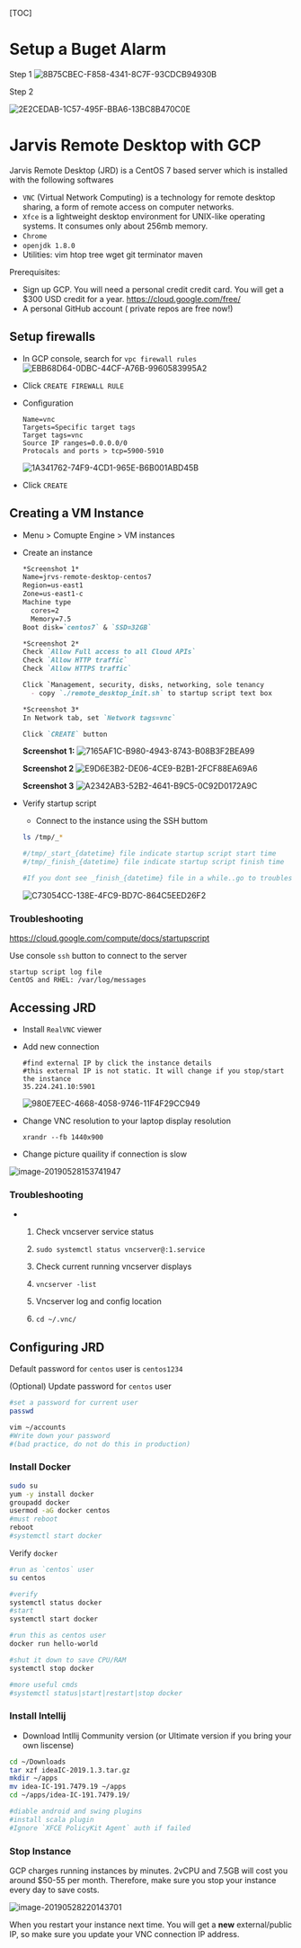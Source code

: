 [TOC]
# Setup a Buget Alarm

Step 1
![8B75CBEC-F858-4341-8C7F-93CDCB94930B](assets/8B75CBEC-F858-4341-8C7F-93CDCB94930B.png)

Step 2

![2E2CEDAB-1C57-495F-BBA6-13BC8B470C0E](assets/2E2CEDAB-1C57-495F-BBA6-13BC8B470C0E.png)

# Jarvis Remote Desktop with GCP

Jarvis Remote Desktop (JRD) is a CentOS 7 based server which is installed with the following softwares

- `VNC` (Virtual Network Computing) is a technology for remote desktop sharing, a form of remote access on computer networks.
- `Xfce` is a lightweight desktop environment for UNIX-like operating systems. It consumes only about 256mb memory.
- `Chrome`
- `openjdk 1.8.0`
- Utilities: vim htop tree wget git terminator maven

Prerequisites:

- Sign up GCP. You will need a personal credit credit card. You will get a $300 USD credit for a year. https://cloud.google.com/free/
- A personal GitHub account ( private repos are free now!)

## Setup firewalls
- In GCP console, search for  `vpc firewall rules`
  ![EBB68D64-0DBC-44CF-A76B-9960583995A2](assets/EBB68D64-0DBC-44CF-A76B-9960583995A2.png)

- Click `CREATE FIREWALL RULE`

- Configuration

  ```properties
  Name=vnc
  Targets=Specific target tags
  Target tags=vnc
  Source IP ranges=0.0.0.0/0
  Protocals and ports > tcp=5900-5910
  ```

  ![1A341762-74F9-4CD1-965E-B6B001ABD45B](assets/1A341762-74F9-4CD1-965E-B6B001ABD45B.png)

- Click `CREATE`

## Creating a VM Instance

* Menu > Comupte Engine > VM instances

* Create an instance

  ```markdown
  *Screenshot 1*
  Name=jrvs-remote-desktop-centos7
  Region=us-east1
  Zone=us-east1-c
  Machine type
    cores=2
    Memory=7.5
  Boot disk=`centos7` & `SSD=32GB`
  
  *Screenshot 2*
  Check `Allow Full access to all Cloud APIs`
  Check `Allow HTTP traffic`
  Check `Allow HTTPS traffic`
  
  Click `Management, security, disks, networking, sole tenancy
    - copy `./remote_desktop_init.sh` to startup script text box
  
  *Screenshot 3*
  In Network tab, set `Network tags=vnc`
  
  Click `CREATE` button
  ```

  **Screenshot 1:**
  ![7165AF1C-B980-4943-8743-B08B3F2BEA99](assets/7165AF1C-B980-4943-8743-B08B3F2BEA99.png)

  **Screenshot 2**
  ![E9D6E3B2-DE06-4CE9-B2B1-2FCF88EA69A6](assets/E9D6E3B2-DE06-4CE9-B2B1-2FCF88EA69A6.png)

  **Screenshot 3**
  ![A2342AB3-52B2-4641-B9C5-0C92D0172A9C](assets/A2342AB3-52B2-4641-B9C5-0C92D0172A9C.png)

* Verify startup script
  
  * Connect to the instance using the SSH buttom
  
  ```bash
  ls /tmp/_*
  
  #/tmp/_start_{datetime} file indicate startup script start time
  #/tmp/_finish_{datetime} file indicate startup script finish time
  
  #If you dont see _finish_{datetime} file in a while..go to troubleshooting section.
  ```
  
  ![C73054CC-138E-4FC9-BD7C-864C5EED26F2](assets/C73054CC-138E-4FC9-BD7C-864C5EED26F2.png)

### Troubleshooting

https://cloud.google.com/compute/docs/startupscript

Use console `ssh` button to connect to the server

```
startup script log file
CentOS and RHEL: /var/log/messages
```

## Accessing JRD

* Install `RealVNC` viewer

* Add new connection

  ```
  #find external IP by click the instance details
  #this external IP is not static. It will change if you stop/start the instance
  35.224.241.10:5901
  ```

  ![980E7EEC-4668-4058-9746-11F4F29CC949](assets/980E7EEC-4668-4058-9746-11F4F29CC949.png)

* Change VNC resolution to your laptop display resolution

  ```
  xrandr --fb 1440x900
  ```

* Change picture quaility if connection is slow

![image-20190528153741947](assets/image-20190528153741947.png)

### Troubleshooting

* 1. Check vncserver service status

  2. `sudo systemctl status vncserver@:1.service`

  3. Check current running vncserver displays

  4. `vncserver -list`

  5. Vncserver log and config location

  6. `cd ~/.vnc/` 

## Configuring JRD

Default password for `centos` user is `centos1234`

(Optional) Update password for `centos` user

```bash
#set a password for current user
passwd

vim ~/accounts
#Write down your password 
#(bad practice, do not do this in production)
```

### Install Docker

```bash
sudo su
yum -y install docker
groupadd docker
usermod -aG docker centos
#must reboot
reboot
#systemctl start docker
```

Verify `docker`

```bash
#run as `centos` user
su centos

#verify
systemctl status docker
#start
systemctl start docker

#run this as centos user
docker run hello-world

#shut it down to save CPU/RAM
systemctl stop docker

#more useful cmds
#systemctl status|start|restart|stop docker
```

### Install Intellij

* Download Intllij Community version
  (or Ultimate version if you bring your own liscense)

```bash
cd ~/Downloads
tar xzf ideaIC-2019.1.3.tar.gz
mkdir ~/apps
mv idea-IC-191.7479.19 ~/apps
cd ~/apps/idea-IC-191.7479.19/

#diable android and swing plugins
#install scala plugin
#Ignore `XFCE PolicyKit Agent` auth if failed

```

### Stop Instance

GCP charges running instances by minutes. 2vCPU and 7.5GB will cost you around $50-55 per month. Therefore, make sure you stop your instance every day to save costs. 

![image-20190528220143701](assets/image-20190528220143701.png)

When you restart your instance next time. You will get a **new** external/public IP, so make sure you update your VNC connection IP address. 

